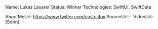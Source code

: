 Name: Lukas Lauerer
Status: Winner
Technologies: SwiftUI, SwiftData

AboutMeUrl: https://www.twitter.com/custusfox
SourceUrl: -
VideoUrl: [Soon]

<!---
EXAMPLE
Name: John Appleseed
Status: Submitted <or> Winner <or> Distinguished <or> Rejected
Technologies: SwiftUI, RealityKit, CoreGraphic

AboutMeUrl: https://linkedin.com/in/johnappleseed
SourceUrl: https://github.com/johnappleseed/wwdc2025
VideoUrl: https://youtu.be/ABCDE123456
-->
